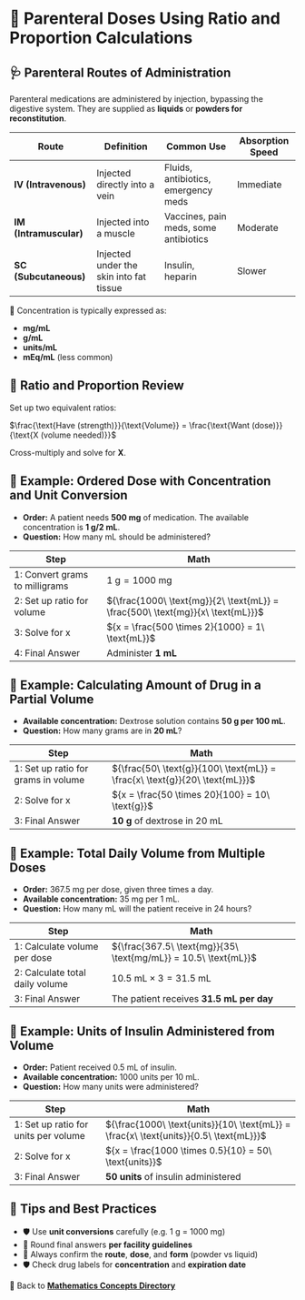 # 💉 Parenteral Doses Using Ratio and Proportion Calculations

## 🩺 Parenteral Routes of Administration

Parenteral medications are administered by injection, bypassing the digestive system. They are supplied as **liquids** or **powders for reconstitution**.

| Route | Definition | Common Use | Absorption Speed |
|-------|------------|------------|------------------|
| **IV (Intravenous)** | Injected directly into a vein | Fluids, antibiotics, emergency meds | Immediate |
| **IM (Intramuscular)** | Injected into a muscle | Vaccines, pain meds, some antibiotics | Moderate |
| **SC (Subcutaneous)** | Injected under the skin into fat tissue | Insulin, heparin | Slower |

📍 Concentration is typically expressed as:

- **mg/mL**
- **g/mL**
- **units/mL**
- **mEq/mL** (less common)

## 📘 Ratio and Proportion Review

Set up two equivalent ratios:

$\frac{\text{Have (strength)}}{\text{Volume}} = \frac{\text{Want (dose)}}{\text{X (volume needed)}}$

Cross-multiply and solve for **X**.

## 🧪 Example: Ordered Dose with Concentration and Unit Conversion

- **Order:** A patient needs **500 mg** of medication. The available concentration is **1 g/2 mL**.  
- **Question:** How many mL should be administered?

| Step | Math |
|------|------|
| 1: Convert grams to milligrams | ${1\ \text{g} = 1000\ \text{mg}}$ |
| 2: Set up ratio for volume | ${\frac{1000\ \text{mg}}{2\ \text{mL}} = \frac{500\ \text{mg}}{x\ \text{mL}}}$ |
| 3: Solve for x | ${x = \frac{500 \times 2}{1000} = 1\ \text{mL}}$ |
| 4: Final Answer | Administer **1 mL** |

## 🧪 Example: Calculating Amount of Drug in a Partial Volume

- **Available concentration:** Dextrose solution contains **50 g per 100 mL**.  
- **Question:** How many grams are in **20 mL**?

| Step | Math |
|------|------|
| 1: Set up ratio for grams in volume | ${\frac{50\ \text{g}}{100\ \text{mL}} = \frac{x\ \text{g}}{20\ \text{mL}}}$ |
| 2: Solve for x | ${x = \frac{50 \times 20}{100} = 10\ \text{g}}$ |
| 3: Final Answer | **10 g** of dextrose in 20 mL |

## 🧪 Example: Total Daily Volume from Multiple Doses

- **Order:** 367.5 mg per dose, given three times a day.  
- **Available concentration:** 35 mg per 1 mL.  
- **Question:** How many mL will the patient receive in 24 hours?

| Step | Math |
|------|------|
| 1: Calculate volume per dose | ${\frac{367.5\ \text{mg}}{35\ \text{mg/mL}} = 10.5\ \text{mL}}$ |
| 2: Calculate total daily volume | ${10.5\ \text{mL} \times 3 = 31.5\ \text{mL}}$ |
| 3: Final Answer | The patient receives **31.5 mL per day** |

## 🧪 Example: Units of Insulin Administered from Volume

- **Order:** Patient received 0.5 mL of insulin.  
- **Available concentration:** 1000 units per 10 mL.  
- **Question:** How many units were administered?

| Step | Math |
|------|------|
| 1: Set up ratio for units per volume | ${\frac{1000\ \text{units}}{10\ \text{mL}} = \frac{x\ \text{units}}{0.5\ \text{mL}}}$ |
| 2: Solve for x | ${x = \frac{1000 \times 0.5}{10} = 50\ \text{units}}$ |
| 3: Final Answer | **50 units** of insulin administered |

## 🚨 Tips and Best Practices

- 🛡️ Use **unit conversions** carefully (e.g. 1 g = 1000 mg)
- 📍 Round final answers **per facility guidelines**
- 📍 Always confirm the **route**, **dose**, and **form** (powder vs liquid)
- 🛡️ Check drug labels for **concentration** and **expiration date**

🔗 Back to [**Mathematics Concepts Directory**](./readme.md)

<!-- 
## Reference

Pharmacy Calculations, 6e; Morton Publishing | 23
-->
